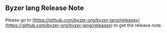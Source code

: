 ## Byzer lang Release Note

Please go to [https://github.com/byzer-org/byzer-lang/releases](https://github.com/byzer-org/byzer-lang/releases) to get the release note.